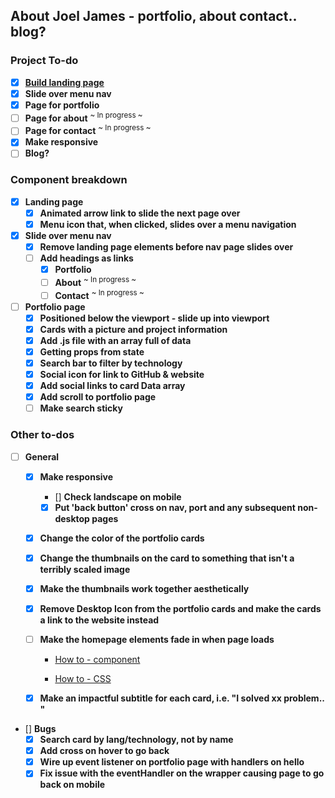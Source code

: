 ## About Joel James - portfolio, about contact.. blog?

### Project To-do
- [x] [**Build landing page**](https://jayfiled.github.io/joeljames/)
- [x] **Slide over menu nav** 
- [x] **Page for portfolio**
- [ ] **Page for about**   <sup>~ In progress ~</sup>
- [ ] **Page for contact** <sup>~ In progress ~</sup>
- [x] **Make responsive**
- [ ] **Blog?**

### Component breakdown
- [x] **Landing page**
    - [x] **Animated arrow link to slide the next page over**
    - [x] **Menu icon that, when clicked, slides over a menu navigation**
- [x] **Slide over menu nav**
    - [x] **Remove landing page elements before nav page slides over**
    - [ ] **Add headings as links**
         - [x] **Portfolio**
         - [ ] **About**  <sup>~ In progress ~</sup>
         - [ ] **Contact** <sup>~ In progress ~</sup>
- [ ] **Portfolio page** 
    - [x] **Positioned below the viewport - slide up into viewport**
    - [x] **Cards with a picture and project information**
    - [x] **Add .js file with an array full of data** 
    - [x] **Getting props from state** 
    - [x] **Search bar to filter by technology**
    - [x] **Social icon for link to GitHub & website**
    - [x] **Add social links to card Data array**
    - [x] **Add scroll to portfolio page**
    - [ ] **Make search sticky**    

### Other to-dos
- [ ] **General**
    - [x] **Make responsive** 
        - [] **Check landscape on mobile**
        - [x] **Put 'back button' cross on nav, port and any subsequent non-desktop pages**
    - [x] **Change the color of the portfolio cards**
    - [x] **Change the thumbnails on the card to something that isn't a terribly scaled image**
    - [x] **Make the thumbnails work together aesthetically**
    - [x] **Remove Desktop Icon from the portfolio cards and make the cards a link to the website instead**
    - [ ] **Make the homepage elements fade in when page loads**

      - [How to - component](https://gist.github.com/JoeTheDave/5d78f9aae295b2f19c8c3f96c0d0ec75/raw/2d0d946cceb0ca32137d42ead09a9d227a2df9d0/react-css-transition.js)

      - [How to - CSS](https://gist.github.com/JoeTheDave/876881f0e16d2809f9bbf78b22212527/raw/d8544537af32ba36bbb39d6371c784dc5a6b42b8/react-css-transition.css)

    - [x] **Make an impactful subtitle for each card, i.e. "I solved xx problem.. "**
- [] **Bugs**
    - [x] **Search card by lang/technology, not by name**
    - [x] **Add cross on hover to go back**
    - [x] **Wire up event listener on portfolio page with handlers on hello**
    - [x] **Fix issue with the eventHandler on the wrapper causing page to go back on mobile**
